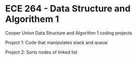 # ECE 264 - Data Structure and Algorithem 1
Cooper Union Data Structure and Algorithm 1 coding projects

Project 1: Code that manipulates stack and queue

Project 2: Sorts nodes of linked list

